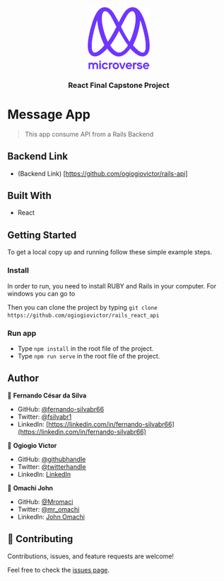 <div align="center">

  <img src="https://github.com/ogiogiovictor/hello_rails/blob/master/murple_logo.png" alt="logo" width="140"  height="auto" />
  <br/>

  <h3><b>React Final Capstone Project</b></h3>
</div>

# Message App

> This app consume API from a Rails Backend

## Backend Link

- (Backend Link) [https://github.com/ogiogiovictor/rails-api]

## Built With

- React

## Getting Started

To get a local copy up and running follow these simple example steps.

### Install

In order to run, you need to install RUBY and Rails in your computer. For windows you can go to

Then you can clone the project by typing `git clone https://github.com/ogiogiovictor/rails_react_api`

### Run app

- Type `npm install` in the root file of the project.
- Type `npm run serve` in the root file of the project.

## Author

👤 **Fernando César da Silva**

- GitHub: [@fernando-silvabr66](https://github.com/fernando-silvabr66)
- Twitter: [@fsilvabr1](https://twitter.com/fsilvabr1)
- LinkedIn: [https://linkedin.com/in/fernando-silvabr66](https://linkedin.com/in/fernando-silvabr66) 

👤 **Ogiogio Victor**

- GitHub: [@githubhandle](https://github.com/ogiogiovictor)
- Twitter: [@twitterhandle](https://twitter.com/ogiogiovictor)
- LinkedIn: [LinkedIn](https://linkedin.com/in/ogiogiovictor)

👤 **Omachi John**

- GitHub: [@Mromaci](https://github.com/mromachi)
- Twitter: [@mr_omachi](https://twitter.com/mr_omachi)
- LinkedIn: [John Omachi](https://www.linkedin.com/in/johnomachi/)

## 🤝 Contributing

<a name="readme-top"></a>

Contributions, issues, and feature requests are welcome!

Feel free to check the [issues page](../../issues/).
